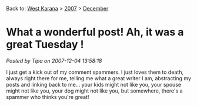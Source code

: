 Back to: [West Karana](/posts/westkarana.md) > [2007](/posts/2007/westkarana.md) > [December](./westkarana.md)
# What a wonderful post! Ah, it was a great Tuesday !

*Posted by Tipa on 2007-12-04 13:58:18*

I just get a kick out of my comment spammers. I just loves them to death, always right there for me, telling me what a great writer I am, abstracting my posts and linking back to me... your kids might not like you, your spouse might not like you, your dog might not like you, but somewhere, there's a spammer who thinks you're great!

